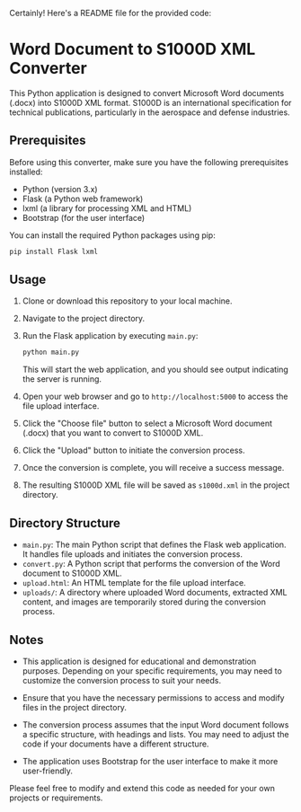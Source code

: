 Certainly! Here's a README file for the provided code:

# Word Document to S1000D XML Converter

This Python application is designed to convert Microsoft Word documents (.docx) into S1000D XML format. S1000D is an international specification for technical publications, particularly in the aerospace and defense industries.

## Prerequisites

Before using this converter, make sure you have the following prerequisites installed:

- Python (version 3.x)
- Flask (a Python web framework)
- lxml (a library for processing XML and HTML)
- Bootstrap (for the user interface)

You can install the required Python packages using pip:

```bash
pip install Flask lxml
```

## Usage

1. Clone or download this repository to your local machine.

2. Navigate to the project directory.

3. Run the Flask application by executing `main.py`:

   ```bash
   python main.py
   ```

   This will start the web application, and you should see output indicating the server is running.

4. Open your web browser and go to `http://localhost:5000` to access the file upload interface.

5. Click the "Choose file" button to select a Microsoft Word document (.docx) that you want to convert to S1000D XML.

6. Click the "Upload" button to initiate the conversion process.

7. Once the conversion is complete, you will receive a success message.

8. The resulting S1000D XML file will be saved as `s1000d.xml` in the project directory.

## Directory Structure

- `main.py`: The main Python script that defines the Flask web application. It handles file uploads and initiates the conversion process.
- `convert.py`: A Python script that performs the conversion of the Word document to S1000D XML.
- `upload.html`: An HTML template for the file upload interface.
- `uploads/`: A directory where uploaded Word documents, extracted XML content, and images are temporarily stored during the conversion process.

## Notes

- This application is designed for educational and demonstration purposes. Depending on your specific requirements, you may need to customize the conversion process to suit your needs.

- Ensure that you have the necessary permissions to access and modify files in the project directory.

- The conversion process assumes that the input Word document follows a specific structure, with headings and lists. You may need to adjust the code if your documents have a different structure.

- The application uses Bootstrap for the user interface to make it more user-friendly.

Please feel free to modify and extend this code as needed for your own projects or requirements.
